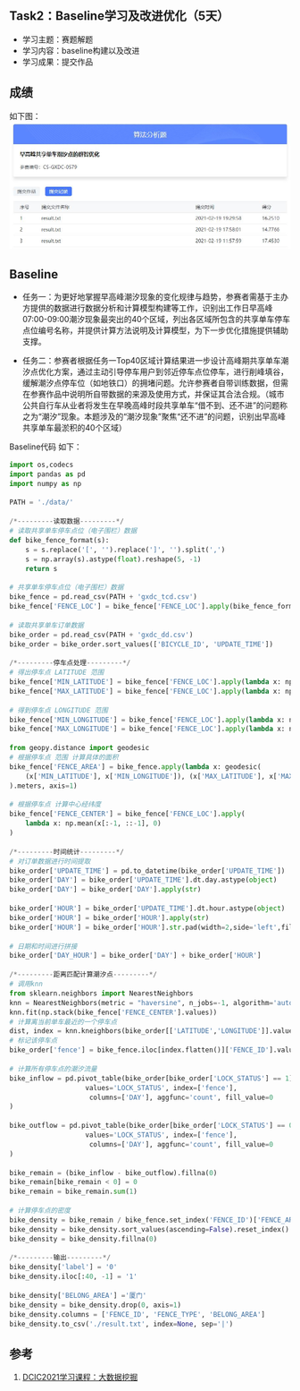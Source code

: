 ## Task2：Baseline学习及改进优化（5天）

- 学习主题：赛题解题
- 学习内容：baseline构建以及改进
- 学习成果：提交作品

## 成绩

如下图：
![成绩](../pic/成绩.JPG)

## Baseline

- 任务一：为更好地掌握早高峰潮汐现象的变化规律与趋势，参赛者需基于主办方提供的数据进行数据分析和计算模型构建等工作，识别出工作日早高峰07:00-09:00潮汐现象最突出的40个区域，列出各区域所包含的共享单车停车点位编号名称，并提供计算方法说明及计算模型，为下一步优化措施提供辅助支撑。

- 任务二：参赛者根据任务一Top40区域计算结果进一步设计高峰期共享单车潮汐点优化方案，通过主动引导停车用户到邻近停车点位停车，进行削峰填谷，缓解潮汐点停车位（如地铁口）的拥堵问题。允许参赛者自带训练数据，但需在参赛作品中说明所自带数据的来源及使用方式，并保证其合法合规。（城市公共自行车从业者将发生在早晚高峰时段共享单车“借不到、还不进”的问题称之为“潮汐”现象。本题涉及的“潮汐现象”聚焦“还不进”的问题，识别出早高峰共享单车最淤积的40个区域）


Baseline代码 如下：

```python
import os,codecs
import pandas as pd
import numpy as np

PATH = './data/'

/*---------读取数据---------*/
# 读取共享单车停车点位（电子围栏）数据
def bike_fence_format(s):
    s = s.replace('[', '').replace(']', '').split(',')
    s = np.array(s).astype(float).reshape(5, -1)
    return s
    
# 共享单车停车点位（电子围栏）数据
bike_fence = pd.read_csv(PATH + 'gxdc_tcd.csv')
bike_fence['FENCE_LOC'] = bike_fence['FENCE_LOC'].apply(bike_fence_format)

# 读取共享单车订单数据
bike_order = pd.read_csv(PATH + 'gxdc_dd.csv')
bike_order = bike_order.sort_values(['BICYCLE_ID', 'UPDATE_TIME'])

/*---------停车点处理---------*/
# 得出停车点 LATITUDE 范围
bike_fence['MIN_LATITUDE'] = bike_fence['FENCE_LOC'].apply(lambda x: np.min(x[:, 1]))
bike_fence['MAX_LATITUDE'] = bike_fence['FENCE_LOC'].apply(lambda x: np.max(x[:, 1]))

# 得到停车点 LONGITUDE 范围
bike_fence['MIN_LONGITUDE'] = bike_fence['FENCE_LOC'].apply(lambda x: np.min(x[:, 0]))
bike_fence['MAX_LONGITUDE'] = bike_fence['FENCE_LOC'].apply(lambda x: np.max(x[:, 0]))

from geopy.distance import geodesic
# 根据停车点 范围 计算具体的面积
bike_fence['FENCE_AREA'] = bike_fence.apply(lambda x: geodesic(
    (x['MIN_LATITUDE'], x['MIN_LONGITUDE']), (x['MAX_LATITUDE'], x['MAX_LONGITUDE'])
).meters, axis=1)

# 根据停车点 计算中心经纬度
bike_fence['FENCE_CENTER'] = bike_fence['FENCE_LOC'].apply(
    lambda x: np.mean(x[:-1, ::-1], 0)
)

/*---------时间统计---------*/
# 对订单数据进行时间提取
bike_order['UPDATE_TIME'] = pd.to_datetime(bike_order['UPDATE_TIME'])
bike_order['DAY'] = bike_order['UPDATE_TIME'].dt.day.astype(object)
bike_order['DAY'] = bike_order['DAY'].apply(str)

bike_order['HOUR'] = bike_order['UPDATE_TIME'].dt.hour.astype(object)
bike_order['HOUR'] = bike_order['HOUR'].apply(str)
bike_order['HOUR'] = bike_order['HOUR'].str.pad(width=2,side='left',fillchar='0')

# 日期和时间进行拼接
bike_order['DAY_HOUR'] = bike_order['DAY'] + bike_order['HOUR']

/*---------距离匹配计算潮汐点---------*/
# 调用knn
from sklearn.neighbors import NearestNeighbors
knn = NearestNeighbors(metric = "haversine", n_jobs=-1, algorithm='auto')
knn.fit(np.stack(bike_fence['FENCE_CENTER'].values))
# 计算离当前单车最近的一个停车点
dist, index = knn.kneighbors(bike_order[['LATITUDE','LONGITUDE']].values[:], n_neighbors=1)
# 标记该停车点
bike_order['fence'] = bike_fence.iloc[index.flatten()]['FENCE_ID'].values

# 计算所有停车点的潮汐流量
bike_inflow = pd.pivot_table(bike_order[bike_order['LOCK_STATUS'] == 1], 
                   values='LOCK_STATUS', index=['fence'],
                    columns=['DAY'], aggfunc='count', fill_value=0
)

bike_outflow = pd.pivot_table(bike_order[bike_order['LOCK_STATUS'] == 0], 
                   values='LOCK_STATUS', index=['fence'],
                    columns=['DAY'], aggfunc='count', fill_value=0
)

bike_remain = (bike_inflow - bike_outflow).fillna(0)
bike_remain[bike_remain < 0] = 0  
bike_remain = bike_remain.sum(1)

# 计算停车点的密度
bike_density = bike_remain / bike_fence.set_index('FENCE_ID')['FENCE_AREA']
bike_density = bike_density.sort_values(ascending=False).reset_index()
bike_density = bike_density.fillna(0)

/*---------输出---------*/
bike_density['label'] = '0'
bike_density.iloc[:40, -1] = '1'

bike_density['BELONG_AREA'] ='厦门'
bike_density = bike_density.drop(0, axis=1)
bike_density.columns = ['FENCE_ID', 'FENCE_TYPE', 'BELONG_AREA']
bike_density.to_csv('./result.txt', index=None, sep='|')
```

## 参考

1. [DCIC2021学习课程：大数据挖掘](https://coggle.club/learn/dcic2021/task1)

